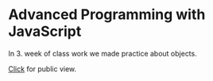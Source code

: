 # Advanced Programming with JavaScript
In 3. week of class work we made practice about objects.

[Click](https://bedirhanyildirim.github.io/AdvProg/CW3/index.html) for public view.